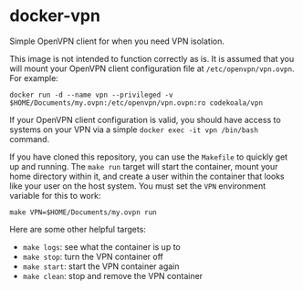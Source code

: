 # docker-vpn

Simple OpenVPN client for when you need VPN isolation.

This image is not intended to function correctly as is. It is assumed that you
will mount your OpenVPN client configuration file at ``/etc/openvpn/vpn.ovpn``.
For example:

    docker run -d --name vpn --privileged -v $HOME/Documents/my.ovpn:/etc/openvpn/vpn.ovpn:ro codekoala/vpn

If your OpenVPN client configuration is valid, you should have access to
systems on your VPN via a simple ``docker exec -it vpn /bin/bash`` command.

If you have cloned this repository, you can use the ``Makefile`` to quickly get
up and running. The ``make run`` target will start the container, mount your
home directory within it, and create a user within the container that looks
like your user on the host system. You must set the ``VPN`` environment
variable for this to work:

    make VPN=$HOME/Documents/my.ovpn run

Here are some other helpful targets:

* ``make logs``: see what the container is up to
* ``make stop``: turn the VPN container off
* ``make start``: start the VPN container again
* ``make clean``: stop and remove the VPN container
